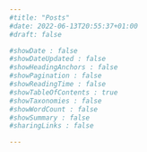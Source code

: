 ```yaml
---
#title: "Posts"
#date: 2022-06-13T20:55:37+01:00
#draft: false

#showDate : false
#showDateUpdated : false
#showHeadingAnchors : false
#showPagination : false
#showReadingTime : false
#showTableOfContents : true
#showTaxonomies : false 
#showWordCount : false
#showSummary : false
#sharingLinks : false

---
```

